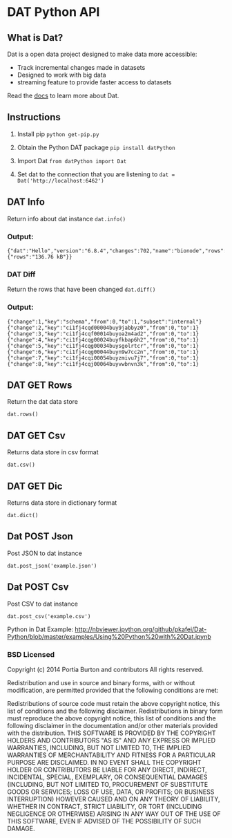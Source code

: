 # DAT Python API

## What is Dat?

Dat is a open data project designed to make data more accessible:

* Track incremental changes made in datasets
* Designed to work with big data
* streaming feature to provide faster access to datasets 

Read the [docs](https://github.com/maxogden/dat/blob/master/docs/what-is-dat.md) to learn more about Dat.

## Instructions

1. Install pip 
`python get-pip.py`

2. Obtain the Python DAT package 
`pip install datPython`

3. Import Dat 
`from datPython import Dat` 

4. Set dat to the connection that you are listening to 
`dat = Dat('http://localhost:6462')`

## DAT Info
 Return info about dat instance
 `dat.info()`

### Output:
```
{"dat":"Hello","version":"6.8.4","changes":702,"name":"bionode","rows":701,"approximateSize":{"rows":"136.76 kB"}}
```

### DAT Diff
 Return the rows that have been changed
 `dat.diff()`

### Output: 
```
{"change":1,"key":"schema","from":0,"to":1,"subset":"internal"}
{"change":2,"key":"ci1fj4cqd00004buy9jabbyz0","from":0,"to":1}
{"change":3,"key":"ci1fj4cqf00014buyoa2m4ad2","from":0,"to":1}
{"change":4,"key":"ci1fj4cqg00024buyfkbap6h2","from":0,"to":1}
{"change":5,"key":"ci1fj4cqg00034buysgolrtcr","from":0,"to":1}
{"change":6,"key":"ci1fj4cqg00044buyn9w7cc2n","from":0,"to":1}
{"change":7,"key":"ci1fj4cqi00054buyzmivu7j7","from":0,"to":1}
{"change":8,"key":"ci1fj4cqj00064buyvwbnvn3k","from":0,"to":1}
```
## DAT GET Rows
Return the dat data store

`dat.rows()` 

## DAT GET Csv
Returns data store in csv format

`dat.csv()`

## DAT GET Dic
Returns data store in dictionary format

`dat.dict()`

## Dat POST Json
Post JSON to dat instance

`dat.post_json('example.json')`

## Dat POST Csv
Post CSV to dat instance

`dat.post_csv('example.csv')`

Python in Dat Example: http://nbviewer.ipython.org/github/pkafei/Dat-Python/blob/master/examples/Using%20Python%20with%20Dat.ipynb

### BSD Licensed

Copyright (c) 2014 Portia Burton and contributors
All rights reserved.

Redistribution and use in source and binary forms, with or without modification, are permitted provided that the following conditions are met:

Redistributions of source code must retain the above copyright notice, this list of conditions and the following disclaimer.
Redistributions in binary form must reproduce the above copyright notice, this list of conditions and the following disclaimer in the documentation and/or other materials provided with the distribution.
THIS SOFTWARE IS PROVIDED BY THE COPYRIGHT HOLDERS AND CONTRIBUTORS "AS IS" AND ANY EXPRESS OR IMPLIED WARRANTIES, INCLUDING, BUT NOT LIMITED TO, THE IMPLIED WARRANTIES OF MERCHANTABILITY AND FITNESS FOR A PARTICULAR PURPOSE ARE DISCLAIMED. IN NO EVENT SHALL THE COPYRIGHT HOLDER OR CONTRIBUTORS BE LIABLE FOR ANY DIRECT, INDIRECT, INCIDENTAL, SPECIAL, EXEMPLARY, OR CONSEQUENTIAL DAMAGES (INCLUDING, BUT NOT LIMITED TO, PROCUREMENT OF SUBSTITUTE GOODS OR SERVICES; LOSS OF USE, DATA, OR PROFITS; OR BUSINESS INTERRUPTION) HOWEVER CAUSED AND ON ANY THEORY OF LIABILITY, WHETHER IN CONTRACT, STRICT LIABILITY, OR TORT (INCLUDING NEGLIGENCE OR OTHERWISE) ARISING IN ANY WAY OUT OF THE USE OF THIS SOFTWARE, EVEN IF ADVISED OF THE POSSIBILITY OF SUCH DAMAGE.